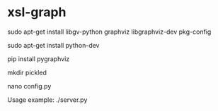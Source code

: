 xsl-graph
=========

sudo apt-get install libgv-python graphviz libgraphviz-dev pkg-config

sudo apt-get install python-dev

pip install pygraphviz

mkdir pickled

nano config.py

Usage example:
 ./server.py
